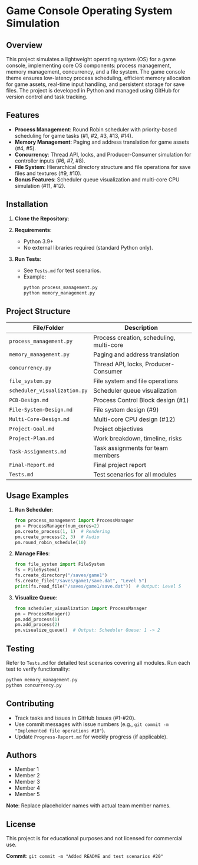 # Game Console Operating System Simulation


## Overview
This project simulates a lightweight operating system (OS) for a game console, implementing core OS components: process management, memory management, concurrency, and a file system. The game console theme ensures low-latency process scheduling, efficient memory allocation for game assets, real-time input handling, and persistent storage for save files. The project is developed in Python and managed using GitHub for version control and task tracking.

## Features
- **Process Management**: Round Robin scheduler with priority-based scheduling for game tasks (#1, #2, #3, #13, #14).
- **Memory Management**: Paging and address translation for game assets (#4, #5).
- **Concurrency**: Thread API, locks, and Producer-Consumer simulation for controller inputs (#6, #7, #8).
- **File System**: Hierarchical directory structure and file operations for save files and textures (#9, #10).
- **Bonus Features**: Scheduler queue visualization and multi-core CPU simulation (#11, #12).

## Installation
1. **Clone the Repository**:

2. **Requirements**:
   - Python 3.9+
   - No external libraries required (standard Python only).

3. **Run Tests**:
   - See `Tests.md` for test scenarios.
   - Example:
     ```sh
     python process_management.py
     python memory_management.py
     ```

## Project Structure
| File/Folder                  | Description                              |
|------------------------------|------------------------------------------|
| `process_management.py`      | Process creation, scheduling, multi-core |
| `memory_management.py`       | Paging and address translation           |
| `concurrency.py`             | Thread API, locks, Producer-Consumer      |
| `file_system.py`             | File system and file operations          |
| `scheduler_visualization.py` | Scheduler queue visualization             |
| `PCB-Design.md`              | Process Control Block design (#1)        |
| `File-System-Design.md`      | File system design (#9)                  |
| `Multi-Core-Design.md`       | Multi-core CPU design (#12)              |
| `Project-Goal.md`            | Project objectives                       |
| `Project-Plan.md`            | Work breakdown, timeline, risks          |
| `Task-Assignments.md`        | Task assignments for team members        |
| `Final-Report.md`            | Final project report                     |
| `Tests.md`                   | Test scenarios for all modules           |

## Usage Examples
1. **Run Scheduler**:
   ```python
   from process_management import ProcessManager
   pm = ProcessManager(num_cores=2)
   pm.create_process(1, 1)  # Rendering
   pm.create_process(2, 3)  # Audio
   pm.round_robin_schedule(10)
   ```

2. **Manage Files**:
   ```python
   from file_system import FileSystem
   fs = FileSystem()
   fs.create_directory("/saves/game1")
   fs.create_file("/saves/game1/save.dat", "Level 5")
   print(fs.read_file("/saves/game1/save.dat"))  # Output: Level 5
   ```

3. **Visualize Queue**:
   ```python
   from scheduler_visualization import ProcessManager
   pm = ProcessManager()
   pm.add_process(1)
   pm.add_process(2)
   pm.visualize_queue()  # Output: Scheduler Queue: 1 -> 2
   ```

## Testing
Refer to `Tests.md` for detailed test scenarios covering all modules. Run each test to verify functionality:
```sh
python memory_management.py
python concurrency.py
```

## Contributing
- Track tasks and issues in GitHub Issues (#1-#20).
- Use commit messages with issue numbers (e.g., `git commit -m "Implemented file operations #10"`).
- Update `Progress-Report.md` for weekly progress (if applicable).

## Authors
- Member 1
- Member 2
- Member 3
- Member 4
- Member 5

**Note**: Replace placeholder names with actual team member names.

## License
This project is for educational purposes and not licensed for commercial use.

**Commit**: `git commit -m "Added README and test scenarios #20"`

